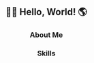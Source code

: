 <div>
    <div align="center">
        <h2>👋🏻 Hello, World! 🌎</h2>
    </div>
    <div align="center">
        <h3>About Me</h3>
    </div>
    <div align="center">
        <h3>Skills</h3>
    </div>
</div>
